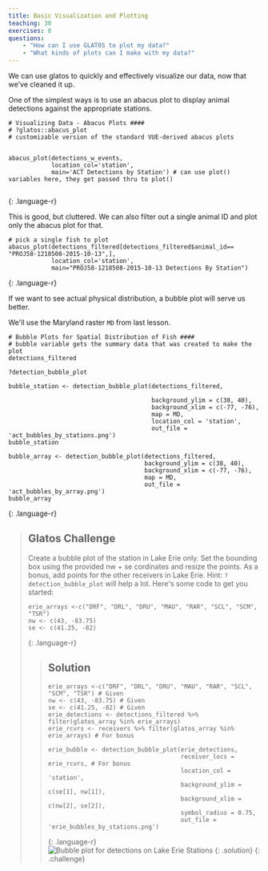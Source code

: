 ```yaml
---
title: Basic Visualization and Plotting
teaching: 30
exercises: 0
questions:
    - "How can I use GLATOS to plot my data?"
    - "What kinds of plots can I make with my data?"
---
```


We can use glatos to quickly and effectively visualize our data, now that we've
cleaned it up.

One of the simplest ways is to use an abacus plot to display animal detections
against the appropriate stations.

~~~
# Visualizing Data - Abacus Plots ####
# ?glatos::abacus_plot
# customizable version of the standard VUE-derived abacus plots


abacus_plot(detections_w_events, 
            location_col='station', 
            main='ACT Detections by Station') # can use plot() variables here, they get passed thru to plot()


~~~
{: .language-r}

This is good, but cluttered. We can also filter out a single animal ID and plot
only the abacus plot for that.
~~~
# pick a single fish to plot
abacus_plot(detections_filtered[detections_filtered$animal_id== "PROJ58-1218508-2015-10-13",],
            location_col='station',
            main="PROJ58-1218508-2015-10-13 Detections By Station")
~~~
{: .language-r}




If we want to see actual physical distribution, a bubble plot will serve us better.

We'll use the Maryland raster `MD` from last lesson.
~~~
# Bubble Plots for Spatial Distribution of Fish ####
# bubble variable gets the summary data that was created to make the plot
detections_filtered

?detection_bubble_plot

bubble_station <- detection_bubble_plot(detections_filtered,

                                        background_ylim = c(38, 40),
                                        background_xlim = c(-77, -76),
                                        map = MD,
                                        location_col = 'station',
                                        out_file = 'act_bubbles_by_stations.png')
bubble_station

bubble_array <- detection_bubble_plot(detections_filtered,
                                      background_ylim = c(38, 40),
                                      background_xlim = c(-77, -76),
                                      map = MD,
                                      out_file = 'act_bubbles_by_array.png')
bubble_array
~~~
{: .language-r}

> ## Glatos Challenge
>
> Create a bubble plot of the station in Lake Erie only. Set the bounding box using the provided nw + se cordinates and
> resize the points. As a bonus, add points for the other receivers in Lake Erie.
> Hint: `?detection_bubble_plot` will help a lot.
> Here's some code to get you started:
> ~~~
> erie_arrays <-c("DRF", "DRL", "DRU", "MAU", "RAR", "SCL", "SCM", "TSR")
> nw <- c(43, -83.75)
> se <- c(41.25, -82)
> ~~~
> {: .language-r}
>
> > ## Solution
> >
> > ~~~
> > erie_arrays <-c("DRF", "DRL", "DRU", "MAU", "RAR", "SCL", "SCM", "TSR") # Given
> > nw <- c(43, -83.75) # Given
> > se <- c(41.25, -82) # Given
> > erie_detections <- detections_filtered %>% filter(glatos_array %in% erie_arrays)
> > erie_rcvrs <- receivers %>% filter(glatos_array %in% erie_arrays) # For bonus
> >
> > erie_bubble <- detection_bubble_plot(erie_detections,
> >                                      receiver_locs = erie_rcvrs, # For bonus
> >                                      location_col = 'station',
> >                                      background_ylim = c(se[1], nw[1]),
> >                                      background_xlim = c(nw[2], se[2]),
> >                                      symbol_radius = 0.75,
> >                                      out_file = 'erie_bubbles_by_stations.png')
> > ~~~
> > {: .language-r}
> > ![Bubble plot for detections on Lake Erie Stations](../Resources/ErieBubblePlot.png)
> {: .solution}
{: .challenge}

